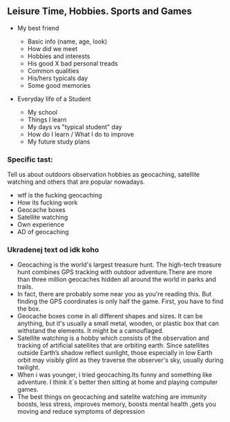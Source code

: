 ## Leisure Time, Hobbies. Sports and Games

* My best friend
  * Basic info (name, age, look)
  * How did we meet
  * Hobbies and interests
  * His good X bad personal treads
  * Common qualities
  * His/hers typicals day
  * Some good memories
  
* Everyday life of a Student
  * My school
  * Things I learn
  * My days vs "typical student" day
  * How do I learn / What I do to improve
  * My future study plans

### Specific tast:
Tell us about outdoors observation hobbies as geocaching, satellite watching and others that are popular nowadays. 

* wtf is the fucking geocaching
* How its fucking work
* Geocache boxes
* Satellite watching
* Own experience
* AD of geocaching
  
### Ukradenej text od idk koho
* Geocaching is the world's largest treasure hunt. The high-tech treasure hunt combines GPS tracking with outdoor adventure.There are more than three million geocaches hidden all around the world in parks and trails. 
* In fact, there are probably some near you as you're reading this. But finding the GPS coordinates is only half the game. First, you have to find the box.
* Geocache boxes come in all different shapes and sizes. It can be anything, but it's usually a small metal, wooden, or plastic box that can withstand the elements. It might be a camouflaged.
* Satellite watching is a hobby which consists of the observation and tracking of artificial satellites that are orbiting earth. Since satellites outside Earth’s shadow reflect sunlight, those especially in low Earth orbit may visibly glint as they traverse the observer's sky, usually during twilight.
* When i was younger, i tried geocaching.Its funny and something like adventure. I think it´s better then sitting at home and playing computer games.
* The best things on geocaching and satelite watching are immunity boosts, less stress, improves memory, boosts mental health ,gets you moving and reduce symptoms of depression  